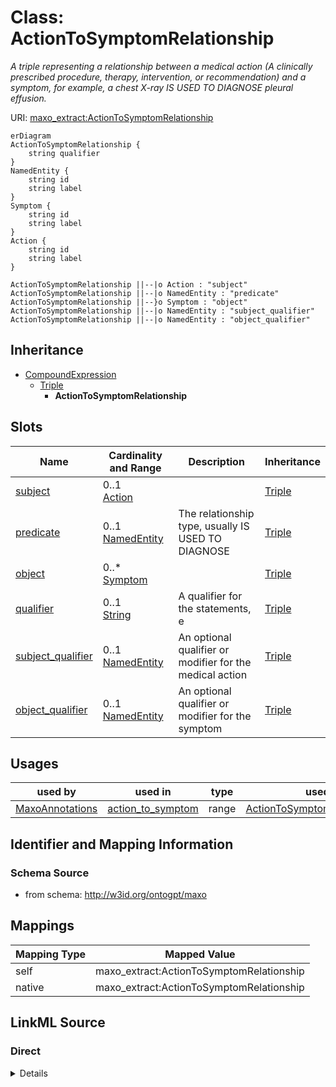 # Class: ActionToSymptomRelationship


_A triple representing a relationship between a medical action (A clinically prescribed procedure, therapy, intervention, or recommendation) and a symptom, for example, a chest X-ray IS USED TO DIAGNOSE pleural effusion._





URI: [maxo_extract:ActionToSymptomRelationship](http://w3id.org/ontogpt/maxoActionToSymptomRelationship)



```mermaid
erDiagram
ActionToSymptomRelationship {
    string qualifier  
}
NamedEntity {
    string id  
    string label  
}
Symptom {
    string id  
    string label  
}
Action {
    string id  
    string label  
}

ActionToSymptomRelationship ||--|o Action : "subject"
ActionToSymptomRelationship ||--|o NamedEntity : "predicate"
ActionToSymptomRelationship ||--}o Symptom : "object"
ActionToSymptomRelationship ||--|o NamedEntity : "subject_qualifier"
ActionToSymptomRelationship ||--|o NamedEntity : "object_qualifier"

```




## Inheritance
* [CompoundExpression](CompoundExpression.md)
    * [Triple](Triple.md)
        * **ActionToSymptomRelationship**



## Slots

| Name | Cardinality and Range | Description | Inheritance |
| ---  | --- | --- | --- |
| [subject](subject.md) | 0..1 <br/> [Action](Action.md) |  | [Triple](Triple.md) |
| [predicate](predicate.md) | 0..1 <br/> [NamedEntity](NamedEntity.md) | The relationship type, usually IS USED TO DIAGNOSE | [Triple](Triple.md) |
| [object](object.md) | 0..* <br/> [Symptom](Symptom.md) |  | [Triple](Triple.md) |
| [qualifier](qualifier.md) | 0..1 <br/> [String](String.md) | A qualifier for the statements, e | [Triple](Triple.md) |
| [subject_qualifier](subject_qualifier.md) | 0..1 <br/> [NamedEntity](NamedEntity.md) | An optional qualifier or modifier for the medical action | [Triple](Triple.md) |
| [object_qualifier](object_qualifier.md) | 0..1 <br/> [NamedEntity](NamedEntity.md) | An optional qualifier or modifier for the symptom | [Triple](Triple.md) |





## Usages

| used by | used in | type | used |
| ---  | --- | --- | --- |
| [MaxoAnnotations](MaxoAnnotations.md) | [action_to_symptom](action_to_symptom.md) | range | [ActionToSymptomRelationship](ActionToSymptomRelationship.md) |






## Identifier and Mapping Information







### Schema Source


* from schema: http://w3id.org/ontogpt/maxo





## Mappings

| Mapping Type | Mapped Value |
| ---  | ---  |
| self | maxo_extract:ActionToSymptomRelationship |
| native | maxo_extract:ActionToSymptomRelationship |





## LinkML Source

<!-- TODO: investigate https://stackoverflow.com/questions/37606292/how-to-create-tabbed-code-blocks-in-mkdocs-or-sphinx -->

### Direct

<details>
```yaml
name: ActionToSymptomRelationship
description: A triple representing a relationship between a medical action (A clinically
  prescribed procedure, therapy, intervention, or recommendation) and a symptom, for
  example, a chest X-ray IS USED TO DIAGNOSE pleural effusion.
from_schema: http://w3id.org/ontogpt/maxo
is_a: Triple
slot_usage:
  subject:
    name: subject
    domain_of:
    - Triple
    range: Action
  object:
    name: object
    multivalued: true
    domain_of:
    - Triple
    range: Symptom
  predicate:
    name: predicate
    description: The relationship type, usually IS USED TO DIAGNOSE
    domain_of:
    - Triple
    range: NamedEntity
  subject_qualifier:
    name: subject_qualifier
    description: An optional qualifier or modifier for the medical action.
    domain_of:
    - Triple
    range: NamedEntity
  object_qualifier:
    name: object_qualifier
    description: An optional qualifier or modifier for the symptom.
    domain_of:
    - Triple
    range: NamedEntity

```
</details>

### Induced

<details>
```yaml
name: ActionToSymptomRelationship
description: A triple representing a relationship between a medical action (A clinically
  prescribed procedure, therapy, intervention, or recommendation) and a symptom, for
  example, a chest X-ray IS USED TO DIAGNOSE pleural effusion.
from_schema: http://w3id.org/ontogpt/maxo
is_a: Triple
slot_usage:
  subject:
    name: subject
    domain_of:
    - Triple
    range: Action
  object:
    name: object
    multivalued: true
    domain_of:
    - Triple
    range: Symptom
  predicate:
    name: predicate
    description: The relationship type, usually IS USED TO DIAGNOSE
    domain_of:
    - Triple
    range: NamedEntity
  subject_qualifier:
    name: subject_qualifier
    description: An optional qualifier or modifier for the medical action.
    domain_of:
    - Triple
    range: NamedEntity
  object_qualifier:
    name: object_qualifier
    description: An optional qualifier or modifier for the symptom.
    domain_of:
    - Triple
    range: NamedEntity
attributes:
  subject:
    name: subject
    from_schema: http://w3id.org/ontogpt/maxo
    rank: 1000
    alias: subject
    owner: ActionToSymptomRelationship
    domain_of:
    - Triple
    range: Action
  predicate:
    name: predicate
    description: The relationship type, usually IS USED TO DIAGNOSE
    from_schema: http://w3id.org/ontogpt/maxo
    rank: 1000
    alias: predicate
    owner: ActionToSymptomRelationship
    domain_of:
    - Triple
    range: NamedEntity
  object:
    name: object
    from_schema: http://w3id.org/ontogpt/maxo
    rank: 1000
    multivalued: true
    alias: object
    owner: ActionToSymptomRelationship
    domain_of:
    - Triple
    range: Symptom
  qualifier:
    name: qualifier
    description: A qualifier for the statements, e.g. "NOT" for negation
    from_schema: http://w3id.org/ontogpt/maxo
    rank: 1000
    alias: qualifier
    owner: ActionToSymptomRelationship
    domain_of:
    - Triple
    range: string
  subject_qualifier:
    name: subject_qualifier
    description: An optional qualifier or modifier for the medical action.
    from_schema: http://w3id.org/ontogpt/maxo
    rank: 1000
    alias: subject_qualifier
    owner: ActionToSymptomRelationship
    domain_of:
    - Triple
    range: NamedEntity
  object_qualifier:
    name: object_qualifier
    description: An optional qualifier or modifier for the symptom.
    from_schema: http://w3id.org/ontogpt/maxo
    rank: 1000
    alias: object_qualifier
    owner: ActionToSymptomRelationship
    domain_of:
    - Triple
    range: NamedEntity

```
</details>